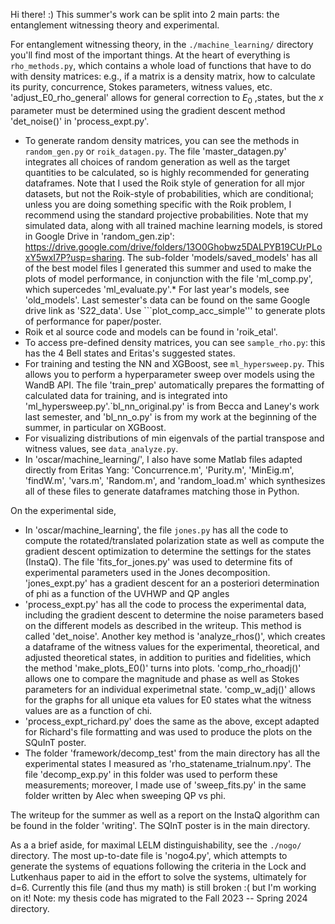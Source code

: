 Hi there! :) This summer's work can be split into 2 main parts: the entanglement witnessing theory and experimental.

For entanglement witnessing theory, in the `./machine_learning/` directory you'll find most of the important things. At the heart of everything is `rho_methods.py`, which contains a whole load of functions that have to do with density matrices: e.g., if a matrix is a density matrix, how to calculate its purity, concurrence, Stokes parameters, witness values, etc. 'adjust_E0_rho_general' allows for general correction to $E_0$ ,states, but the $x$ parameter must be determined using the gradient descent method 'det_noise()' in 'process_expt.py'.
- To generate random density matrices, you can see the methods in `random_gen.py` or `roik_datagen.py`. The file 'master_datagen.py' integrates all choices of random generation as well as the target quantities to be calculated, so is highly recommended for generating dataframes. Note that I used the Roik style of generation for all mjor datasets, but not the Roik-style of probabilities, which are conditional; unless you are doing something specific with the Roik problem, I recommend using the standard projective probabilities. Note that my simulated data, along with all trained machine learning models, is stored in Google Drive in 'random_gen.zip': https://drive.google.com/drive/folders/13O0Ghobwz5DALPYB19CUrPLoxY5wxI7P?usp=sharing. The sub-folder 'models/saved_models' has all of the best model files I generated this summer and used to make the plots of model performance, in conjunction with the file 'ml_comp.py', which supercedes 'ml_evaluate.py'.* For last year's models, see 'old_models'. Last semester's data can be found on the same Google drive link as 'S22_data'. Use ```plot_comp_acc_simple''' to generate plots of performance for paper/poster.
- Roik et al source code and models can be found in 'roik_etal'.
- To access pre-defined density matrices, you can see `sample_rho.py`: this has the 4 Bell states and Eritas's suggested states.
- For training and testing the NN and XGBoost, see `ml_hypersweep.py`. This allows you to perform a hyperparameter sweep over models using the WandB API. The file 'train_prep' automatically prepares the formatting of calculated data for training, and is integrated into 'ml_hypersweep.py'.`bl_nn_original.py' is from Becca and Laney's work last semester, and 'bl_nn_o.py' is from my work at the beginning of the summer, in particular on XGBoost.
- For visualizing distributions of min eigenvals of the partial transpose and witness values, see `data_analyze.py`.
- In 'oscar/machine_learning/', I also have some Matlab files adapted directly from Eritas Yang: 'Concurrence.m', 'Purity.m', 'MinEig.m', 'findW.m', 'vars.m', 'Random.m', and 'random_load.m' which synthesizes all of these files to generate dataframes matching those in Python.

On the experimental side,
- In 'oscar/machine_learning', the file `jones.py` has all the code to compute the rotated/translated polarization state as well as compute the gradient descent optimization to determine the settings for the states (InstaQ). The file 'fits_for_jones.py' was used to determine fits of experimental parameters used in the Jones decomposition. 'jones_expt.py' has a gradient descent for an a posteriori determination of phi as a function of the UVHWP and QP angles
- 'process_expt.py' has all the code to process the experimental data, including the gradient descent to determine the noise parameters based on the different models as described in the writeup. This method is called 'det_noise'. Another key method is 'analyze_rhos()', which creates a dataframe of the witness values for the experimental, theoretical, and adjusted theoretical states, in addition to purities and fidelities, which the method 'make_plots_E0()' turns into plots. 'comp_rho_rhoadj()' allows one to compare the magnitude and phase as well as Stokes parameters for an individual experimetnal state. 'comp_w_adj()' allows for the graphs for all unique eta values for E0 states what the witness values are as a function of chi.
- 'process_expt_richard.py' does the same as the above, except adapted for Richard's file formatting and was used to produce the plots on the SQuInT poster.
- The folder 'framework/decomp_test' from the main directory has all the experimental states I measured as 'rho_statename_trialnum.npy'. The file 'decomp_exp.py' in this folder was used to perform these measurements; moreover, I made use of 'sweep_fits.py' in the same folder written by Alec when sweeping QP vs phi.

The writeup for the summer as well as a report on the InstaQ algorithm can be found in the folder 'writing'. The SQInT poster is in the main directory.

As a a brief aside, for maximal LELM distinguishability, see the `./nogo/` directory. The most up-to-date file is 'nogo4.py', which attempts to generate the systems of equations following the criteria in the Lock and Lutkenhaus paper to aid in the effort to solve the systems, ultimately for d=6. Currently this file (and thus my math) is still broken :( but I'm working on it! Note: my thesis code has migrated to the Fall 2023 -- Spring 2024 directory.